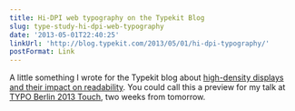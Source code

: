 ```yaml
---
title: Hi-DPI web typography on the Typekit Blog
slug: type-study-hi-dpi-web-typography
date: '2013-05-01T22:40:25'
linkUrl: 'http://blog.typekit.com/2013/05/01/hi-dpi-typography/'
postFormat: Link
---
```

A little something I wrote for the Typekit blog about [high-density displays and their impact on readability](http://blog.typekit.com/2013/05/01/hi-dpi-typography/). You could call this a preview for my talk at [TYPO Berlin 2013 Touch](http://typotalks.com/berlin/2013), two weeks from tomorrow.
